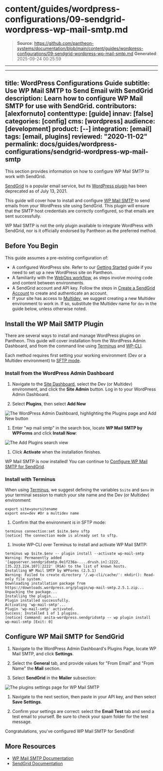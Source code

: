 # content/guides/wordpress-configurations/09-sendgrid-wordpress-wp-mail-smtp.md

> **Source**: https://github.com/pantheon-systems/documentation/blob/main/content/guides/wordpress-configurations/09-sendgrid-wordpress-wp-mail-smtp.md
> **Generated**: 2025-09-24 00:25:59

---

---
title: WordPress Configurations Guide
subtitle: Use WP Mail SMTP to Send Email with SendGrid
description: Learn how to configure WP Mail SMTP for use with SendGrid.
contributors: [alexfornuto]
contenttype: [guide]
innav: [false]
categories: [config]
cms: [wordpress]
audience: [development]
product: [--]
integration: [email]
tags: [email, plugins]
reviewed: "2020-11-02"
permalink: docs/guides/wordpress-configurations/sendgrid-wordpress-wp-mail-smtp
---

This section provides information on how to configure WP Mail SMTP to work with SendGrid.

[SendGrid](https://sendgrid.com/) is a popular email service, but its [WordPress plugin](https://wordpress.org/plugins/sendgrid-email-delivery-simplified/) has been deprecated as of July 13, 2021.

This guide will cover how to install and configure [WP Mail SMTP](https://wordpress.org/plugins/wp-mail-smtp/) to send emails from your WordPress site using SendGrid. This plugin will ensure that the SMTP host credentials are correctly configured, so that emails are sent successfully.

<Alert title="Note" type="info">

WP Mail SMTP is not the only plugin available to integrate WordPress with SendGrid, nor is it officially endorsed by Pantheon as the preferred method.

</Alert>

## Before You Begin

This guide assumes a pre-existing configuration of:

- A configured WordPress site. Refer to our [Getting Started](/guides/getstarted) guide if you need to set up a new WordPress site on Pantheon.
- A familiarity with the [WebOps workflow](/pantheon-workflow), as steps involve moving code and content between environments.
- A SendGrid account and API key. Follow the steps in [Create a SendGrid Account](/guides/sendgrid/#create-a-sendgrid-account) to create and authenticate an account.
- If your site has access to [Multidev](/guides/multidev), we suggest creating a new Multidev environment to work in. If so, substitute the Multidev name for `dev` in the guide below, unless otherwise noted.

## Install the WP Mail SMTP Plugin

There are several ways to install and manage WordPress plugins on Pantheon. This guide will cover installation from the WordPress Admin Dashboard, and from the command line using [Terminus](/terminus) and [WP-CLI](/guides/wp-cli).

Each method requires first setting your working environment (Dev or a Multidev environment) to [SFTP mode](/guides/sftp).

### Install from the WordPress Admin Dashboard

1. Navigate to the [Site Dashboard](/guides/account-mgmt/workspace-sites-teams/sites), select the Dev (or Multidev) environment, and click the **Site Admin** button. Log in to your WordPress Admin Dashboard.

1. Select **Plugins**, then select **Add New**

  ![The WordPress Admin Dashboard, highlighting the Plugins page and Add New button](../../../images/guides/wp-mail-smtp/add-new-plugin.png)

1. Enter "wp mail smtp" in the search box, locate **WP Mail SMTP by WPForms** and click **Install Now**:

  ![The Add Plugins search view](../../../images/guides/wp-mail-smtp/search-plugins-install.png)

1. Click **Activate** when the installation finishes.

WP Mail SMTP is now installed! You can continue to [Configure WP Mail SMTP for SendGrid](#configure-wp-mail-smtp-for-sendgrid).

### Install with Terminus

<Alert title="Exports" type="export">

When using [Terminus](/terminus), we suggest defining the variables `$site` and `$env` in your terminal session to match your site name and the Dev (or Multidev) environment:

```bash{promptuser: user}
export site=yoursitename
export env=dev #Or a multidev name
```

</Alert>

1. Confirm that the environment is in SFTP mode:

  ```bash{outputLines: 2}
  terminus connection:set $site.$env sftp
  [notice] The connection mode is already set to sftp.
  ```

1. Invoke WP-CLI over Terminus to install and activate WP Mail SMTP:

  ```bash{outputLines: 2-13}
  terminus wp $site.$env -- plugin install --activate wp-mail-smtp
  Warning: Permanently added '[appserver.sendgridsmtp.0e1f236a-....drush.in]:2222,[35.223.224.107]:2222' (RSA) to the list of known hosts.
  Installing WP Mail SMTP by WPForms (2.5.1)
  Warning: Failed to create directory '/.wp-cli/cache/': mkdir(): Read-only file system.
  Downloading installation package from https://downloads.wordpress.org/plugin/wp-mail-smtp.2.5.1.zip...
  Unpacking the package...
  Installing the plugin...
  Plugin installed successfully.
  Activating 'wp-mail-smtp'...
  Plugin 'wp-mail-smtp' activated.
  Success: Installed 1 of 1 plugins.
  [notice] Command: anita-wordpress.sendgridsmtp -- wp plugin install wp-mail-smtp [Exit: 0]
  ```

## Configure WP Mail SMTP for SendGrid

1. Navigate to the WordPress Admin Dashboard's Plugins Page, locate WP Mail SMTP, and click **Settings**.

1. Select the **General** tab, and provide values for "From Email" and "From Name" the **Mail** section. 

1. Select **SendGrid** in the **Mailer** subsection:

  ![The plugins settings page for WP Mail SMTP](../../../images/guides/wp-mail-smtp/plugin-settings.png)

1. Navigate to the next section, then paste in your API key, and then select **Save Settings**.

1. Confirm your settings are correct: select the **Email Test** tab and send a test email to yourself. Be sure to check your spam folder for the test message.

Congratulations, you've configured WP Mail SMTP for SendGrid!

## More Resources

- [WP Mail SMTP Documentation](https://wpmailsmtp.com/docs/)  
- [SendGrid Documentation](https://sendgrid.com/docs/)
